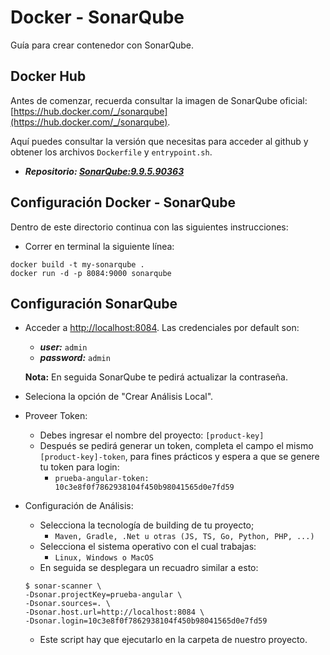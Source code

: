 # Docker - SonarQube
Guía para crear contenedor con SonarQube.

## Docker Hub
Antes de comenzar, recuerda consultar la imagen de SonarQube oficial: [https://hub.docker.com/_/sonarqube](https://hub.docker.com/_/sonarqube).

Aquí puedes consultar la versión que necesitas para acceder al github y obtener los archivos `Dockerfile` y `entrypoint.sh`.

- ***Repositorio: [SonarQube:9.9.5.90363](https://github.com/SonarSource/docker-sonarqube/tree/8fa48b406ab00c6c773b60cf213b39718984e3c4/9/community)***

## Configuración Docker - SonarQube
Dentro de este directorio continua con las siguientes instrucciones:
- Correr en terminal la siguiente línea:
~~~
docker build -t my-sonarqube .
docker run -d -p 8084:9000 sonarqube
~~~

## Configuración SonarQube
- Acceder a [http://localhost:8084](http://localhost:8084). Las credenciales por default son:
    - ***user:*** `admin`
    - ***password:*** `admin`

    **Nota:** En seguida SonarQube te pedirá actualizar la contraseña.

- Seleciona la opción de "Crear Análisis Local".

- Proveer Token:
    - Debes ingresar el nombre del proyecto: `[product-key]`
    - Después se pedirá generar un token, completa el campo el mismo ` [product-key]-token `, para fines prácticos y espera a que se genere tu token para login:
        - `prueba-angular-token: 10c3e8f0f7862938104f450b98041565d0e7fd59`

- Configuración de Análisis:
    - Selecciona la tecnología de building de tu proyecto;
        - `Maven, Gradle, .Net u otras (JS, TS, Go, Python, PHP, ...)`
    - Selecciona el sistema operativo con el cual trabajas:
        - `Linux, Windows o MacOS`
    - En seguida se desplegara un recuadro similar a esto:
    ~~~
    $ sonar-scanner \
    -Dsonar.projectKey=prueba-angular \
    -Dsonar.sources=. \
    -Dsonar.host.url=http://localhost:8084 \
    -Dsonar.login=10c3e8f0f7862938104f450b98041565d0e7fd59
    ~~~

    - Este script hay que ejecutarlo en la carpeta de nuestro proyecto.

